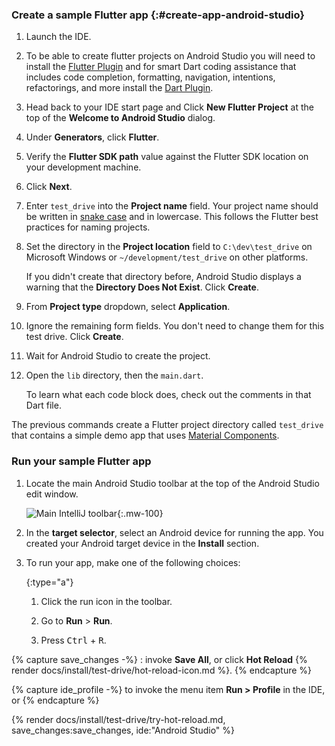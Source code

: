 <div class="tab-pane" id="androidstudio" role="tabpanel" aria-labelledby="androidstudio-tab">

### Create a sample Flutter app {:#create-app-android-studio}

1. Launch the IDE.

2. To be able to create flutter projects on Android Studio you will need to install the
   [Flutter Plugin](https://plugins.jetbrains.com/plugin/9212-flutter) and for smart Dart 
   coding assistance that includes code completion, formatting, navigation, intentions, 
   refactorings, and more install the [Dart Plugin](https://plugins.jetbrains.com/plugin/6351-dart/).

3. Head back to your IDE start page and Click **New Flutter Project** at the top of the
   **Welcome to Android Studio** dialog.

4. Under **Generators**, click **Flutter**.

5. Verify the **Flutter SDK path** value against the Flutter SDK location
   on your development machine.

6. Click **Next**.

7. Enter `test_drive` into the **Project name** field.
   Your project name should be written in [snake case](https://developer.mozilla.org/en-US/docs/Glossary/Snake_case) and in lowercase. This follows the Flutter best practices for naming projects.

8. Set the directory in the **Project location** field to
   `C:\dev\test_drive` on Microsoft Windows or
   `~/development/test_drive` on other platforms.

   If you didn't create that directory before, Android Studio displays
   a warning that the **Directory Does Not Exist**. Click **Create**.

9. From **Project type** dropdown, select **Application**.

10. Ignore the remaining form fields. You don't need to change them for
    this test drive. Click **Create**.

11. Wait for Android Studio to create the project.

12. Open the `lib` directory, then the `main.dart`.

    To learn what each code block does, check out the comments in that Dart file.

The previous commands create a Flutter project directory
called `test_drive` that contains a simple demo app that
uses [Material Components][].

### Run your sample Flutter app

1. Locate the main Android Studio toolbar at the top of the
   Android Studio edit window.

   ![Main IntelliJ toolbar][]{:.mw-100}

1. In the **target selector**, select an Android device for running the app.
   You created your Android target device in the **Install** section.

1. To run your app, make one of the following choices:

   {:type="a"}
   1. Click the run icon in the toolbar.

   1. Go to **Run** <span aria-label="and then">></span> **Run**.

   1. Press <kbd>Ctrl</kbd> + <kbd>R</kbd>.

{% capture save_changes -%}
  : invoke **Save All**, or click **Hot Reload**
  {% render docs/install/test-drive/hot-reload-icon.md %}.
{% endcapture %}

{% capture ide_profile -%}
  to invoke the menu item **Run > Profile** in the IDE, or
{% endcapture %}

{% render docs/install/test-drive/try-hot-reload.md, save_changes:save_changes, ide:"Android Studio" %}

[Main IntelliJ toolbar]: /assets/images/docs/tools/android-studio/main-toolbar.png
[Material Components]: {{site.material}}/components

</div>
